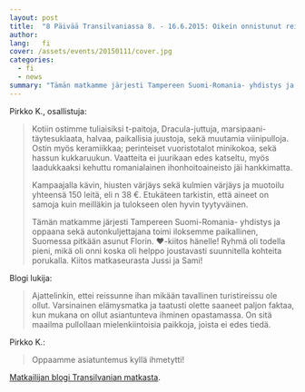 ```yaml
---
layout: post
title:  "8 Päivää Transilvaniassa 8. - 16.6.2015: Oikein onnistunut reissu!"
author: 
lang:   fi
cover: /assets/events/20150111/cover.jpg
categories:
  - fi
  - news
summary: "Tämän matkamme järjesti Tampereen Suomi-Romania- yhdistys ja oppaana sekä autonkuljettajana toimi iloksemme paikallinen, Suomessa pitkään asunut Florin. &hearts;-kiitos hänelle! Ryhmä oli todella pieni, mikä oli onni koska oli helppo joustavasti suunnitella kohteita porukalla. Kiitos matkaseurasta Jussi ja Sami!"
---
```


Pirkko K., osallistuja:

> Kotiin ostimme tuliaisiksi t-paitoja, Dracula-juttuja, marsipaani-täytesuklaata, halvaa, paikallisia juustoja, sekä muutamia viinipulloja. Ostin myös keramiikkaa; perinteiset vuoristotalot minikokoa, sekä hassun kukkaruukun. Vaatteita ei juurikaan edes katseltu, myös laadukkaaksi kehuttu romanialainen ihonhoitoaineisto jäi hankkimatta.
>
> Kampaajalla kävin, hiusten värjäys sekä kulmien värjäys ja muotoilu yhteensä 150 leitä, eli n 38 €. Etukäteen tarkistin, että aineet on samoja kuin meilläkin ja tulokseen olen hyvin tyytyväinen.
>
> Tämän matkamme järjesti Tampereen Suomi-Romania- yhdistys ja oppaana sekä autonkuljettajana toimi iloksemme paikallinen, Suomessa pitkään asunut Florin. :heart:-kiitos hänelle!  Ryhmä oli todella pieni, mikä oli onni koska oli helppo joustavasti suunnitella kohteita porukalla. Kiitos matkaseurasta Jussi ja Sami!

Blogi lukija:

> Ajattelinkin, ettei reissunne ihan mikään tavallinen turistireissu ole ollut. Varsinainen elämysmatka ja taatusti olette saaneet paljon faktaa, kun mukana on ollut asiantunteva ihminen opastamassa. On sitä maailma pullollaan mielenkiintoisia paikkoja, joista ei edes tiedä.

Pirkko K.:

> Oppaamme asiatuntemus kyllä ihmetytti!

[Matkailijan blogi Transilvanian matkasta](http://elamaajaelamyksia.blogspot.fi/search/label/Transylvania).